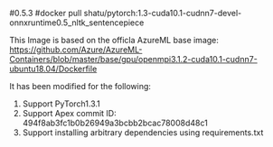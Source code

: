 #0.5.3
#docker pull shatu/pytorch:1.3-cuda10.1-cudnn7-devel-onnxruntime0.5_nltk_sentencepiece

This Image is based on the officla AzureML base image: https://github.com/Azure/AzureML-Containers/blob/master/base/gpu/openmpi3.1.2-cuda10.1-cudnn7-ubuntu18.04/Dockerfile

It has been modified for the following:
1. Support PyTorch1.3.1
2. Support Apex commit ID: 494f8ab3fc1b0b26949a3bcbb2bcac78008d48c1
3. Support installing arbitrary dependencies using requirements.txt

